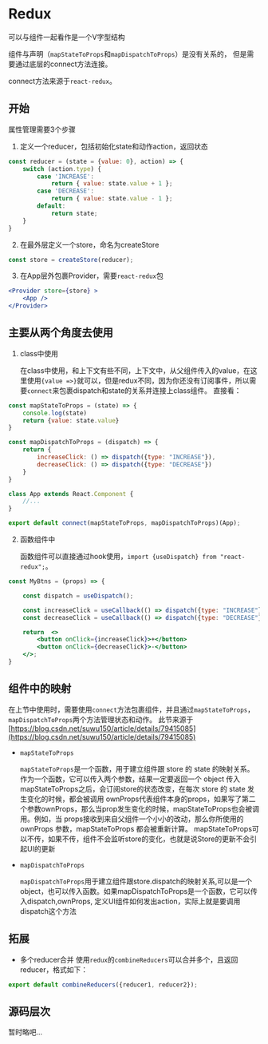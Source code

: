 # Redux

可以与组件一起看作是一个V字型结构

组件与声明（`mapStateToProps`和`mapDispatchToProps`）是没有关系的，
但是需要通过底层的connect方法连接。

connect方法来源于`react-redux`。


## 开始

属性管理需要3个步骤
1. 定义一个reducer，包括初始化state和动作action，返回状态
```jsx
const reducer = (state = {value: 0}, action) => {
    switch (action.type) {
        case 'INCREASE':
            return { value: state.value + 1 };
        case 'DECREASE':
            return { value: state.value - 1 };
        default:
            return state;
    }
}
```
2. 在最外层定义一个store，命名为createStore
```jsx
const store = createStore(reducer);
```
3. 在App层外包裹Provider，需要`react-redux`包
```jsx
<Provider store={store} >
    <App />
</Provider>
```

## 主要从两个角度去使用

1. class中使用

   在class中使用，和上下文有些不同，上下文中，从父组件传入的value，在这里使用`{value =>}`就可以，但是redux不同，因为你还没有订阅事件，所以需要`connect`来包裹dispatch和state的关系并连接上class组件。
   直接看：
```jsx
const mapStateToProps = (state) => {
    console.log(state)
    return {value: state.value}
}

const mapDispatchToProps = (dispatch) => {
    return {
        increaseClick: () => dispatch({type: "INCREASE"}),
        decreaseClick: () => dispatch({type: "DECREASE"})
    }
}

class App extends React.Component {
    //...
}

export default connect(mapStateToProps, mapDispatchToProps)(App);
```

2. 函数组件中

   函数组件可以直接通过hook使用，`import {useDispatch} from "react-redux";`。
```jsx
const MyBtns = (props) => {

    const dispatch = useDispatch();

    const increaseClick = useCallback(() => dispatch({type: "INCREASE"}), []);
    const decreaseClick = useCallback(() => dispatch({type: "DECREASE"}), []);

    return  <>
        <button onClick={increaseClick}>+</button>
        <button onClick={decreaseClick}>-</button>
    </>;
}
```

## 组件中的映射

在上节中使用时，需要使用`connect`方法包裹组件，并且通过`mapStateToProps`，`mapDispatchToProps`两个方法管理状态和动作。
此节来源于[https://blog.csdn.net/suwu150/article/details/79415085](https://blog.csdn.net/suwu150/article/details/79415085)
- `mapStateToProps`
  
    `mapStateToProps`是一个函数，用于建立组件跟 store 的 state 的映射关系。作为一个函数，它可以传入两个参数，结果一定要返回一个 object 传入mapStateToProps之后，会订阅store的状态改变，在每次 store 的 state 发生变化的时候，都会被调用 ownProps代表组件本身的props，如果写了第二个参数ownProps，那么当prop发生变化的时候，mapStateToProps也会被调用。例如，当 props接收到来自父组件一个小小的改动，那么你所使用的 ownProps 参数，mapStateToProps 都会被重新计算。 mapStateToProps可以不传，如果不传，组件不会监听store的变化，也就是说Store的更新不会引起UI的更新

- `mapDispatchToProps`

  `mapDispatchToProps`用于建立组件跟store.dispatch的映射关系,可以是一个object，也可以传入函数。如果mapDispatchToProps是一个函数，它可以传入dispatch,ownProps, 定义UI组件如何发出action，实际上就是要调用dispatch这个方法


## 拓展

- 多个reducer合并
  使用`redux`的`combineReducers`可以合并多个，且返回reducer，格式如下：
```jsx
export default combineReducers({reducer1, reducer2});
```

## 源码层次
暂时略吧...
